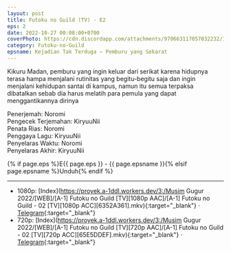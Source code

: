 ```yaml
---
layout: post
title: Futoku no Guild (TV) - E2
eps: 2
date: 2022-10-27 00:08:00+0700
coverPhoto: https://cdn.discordapp.com/attachments/970663117057032232/1034870993577066506/mpv-shot0155.jpg
category: Futoku-no-Guild
epsname: Kejadian Tak Terduga — Pemburu yang Sekarat
---
```


Kikuru Madan, pemburu yang ingin keluar dari serikat karena hidupnya terasa hampa menjalani rutinitas yang begitu-begitu saja dan ingin menjalani kehidupan santai di kampus, namun itu semua terpaksa dibatalkan sebab dia harus melatih para pemula yang dapat menggantikannya dirinya

Penerjemah: Noromi<br>
Pengecek Terjemahan: KiryuuNii<br>
Penata Rias: Noromi<br>
Penggaya Lagu: KiryuuNii<br>
Penyelaras Waktu: Noromi<br>
Penyelaras Akhir: KiryuuNii<br>

{% if page.eps %}E{{ page.eps }} - {{ page.epsname }}{% elsif page.epsname %}Unduh{% endif %}

---
- 1080p: [Index](https://proyek.a-1ddl.workers.dev/3:/Musim Gugur 2022/[WEB]/[A-1] Futoku no Guild [TV][1080p AAC]/[A-1] Futoku no Guild - 02 [TV][1080p ACC][6352A361].mkv){:target="_blank"} &middot; [Telegram](https://t.me/a1fansubweeklies/155){:target="_blank"}<br>
- 720p: [Index](https://proyek.a-1ddl.workers.dev/3:/Musim Gugur 2022/[WEB]/[A-1] Futoku no Guild [TV][720p AAC]/[A-1] Futoku no Guild - 02 [TV][720p ACC][65E5DDEF].mkv){:target="_blank"} &middot; [Telegram](https://t.me/a1fansubweeklies/154){:target="_blank"}
